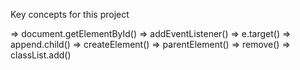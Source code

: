 Key concepts for this project

=> document.getElementById()
=> addEventListener()
=> e.target()
=> append.child()
=> createElement()
=> parentElement()
=> remove()
=> classList.add()
